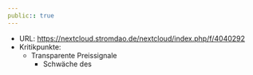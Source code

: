 ```yaml
---
public:: true
---
```

- URL: https://nextcloud.stromdao.de/nextcloud/index.php/f/4040292
- Kritikpunkte:
	- Transparente Preissignale
		- Schwäche des
